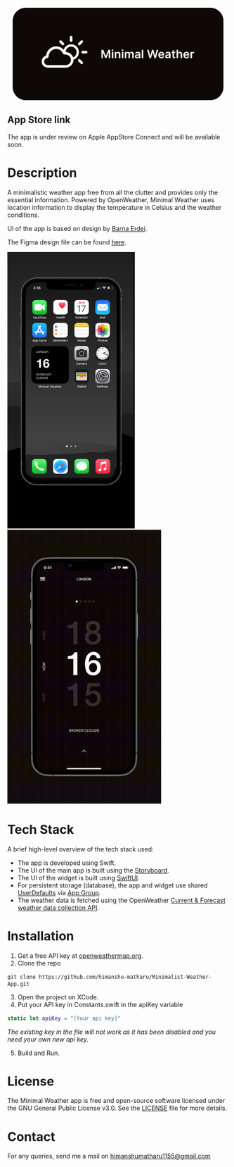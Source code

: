 <p align="center"><img src="Minimal%20Weather.png" width="480" alt="thumbnail"></p>

## App Store link
The app is under review on Apple AppStore Connect and will be available soon.

# Description
A minimalistic weather app free from all the clutter and provides only the essential information.
Powered by OpenWeather, Minimal Weather uses location information to display the temperature in Celsius and the weather conditions.

UI of the app is based on design by <a href="https://dribbble.com/shots/17014294-Minimalistic-Weather-App?utm_source=Clipboard_Shot&utm_campaign=erdeibarna&utm_content=Minimalistic%20Weather%20App&utm_medium=Social_Share&utm_source=Clipboard_Shot&utm_campaign=erdeibarna&utm_content=Minimalistic%20Weather%20App&utm_medium=Social_Share">Barna Erdei</a>.

The Figma design file can be found <a href="https://www.figma.com/file/sjsWd5Z7oVFlCPUvMgPwpE/Minimal-Weather-iOS-App?node-id=0%3A1">here</a>.

<div>
<img src="widget_preview.jpeg" height="auto" width="290" alt="widget-preview"/>
<img src="preview.gif" height="auto" width="350" alt="preview"/>
</div>

# Tech Stack
A brief high-level overview of the tech stack used:
- The app is developed using Swift.
- The UI of the main app is built using the <a href="https://developer.apple.com/documentation/uikit/uistoryboard">Storyboard</a>.
- The UI of the widget is built using <a href="https://developer.apple.com/documentation/widgetkit/building_widgets_using_widgetkit_and_swiftui">SwiftUI</a>.
- For persistent storage (database), the app and widget use shared <a href="https://developer.apple.com/documentation/foundation/userdefaults">UserDefaults</a> via <a href="https://developer.apple.com/documentation/bundleresources/entitlements/com_apple_security_application-groups">App Group</a>.
- The weather data is fetched using the OpenWeather <a href="https://openweathermap.org/api">Current & Forecast weather data collection API</a>.

# Installation

1. Get a free API key at <a href="https://openweathermap.org/price">openweathermap.org</a>.
2. Clone the repo
```git
git clone https://github.com/himanshu-matharu/Minimalist-Weather-App.git
```
3. Open the project on XCode.
4. Put your API key in Constants.swift in the apiKey variable
```Swift
static let apiKey = "[Your api key]"
```
*The existing key in the file will not work as it has been disabled and you need your own new api key.*

5. Build and Run.

# License
The Minimal Weather app is free and open-source software licensed under the GNU General Public License v3.0. See the <a href="https://github.com/himanshu-matharu/Minimalist-Weather-App/blob/main/LICENSE">LICENSE</a> file for more details.

# Contact
For any queries, send me a mail on himanshumatharu1155@gmail.com
